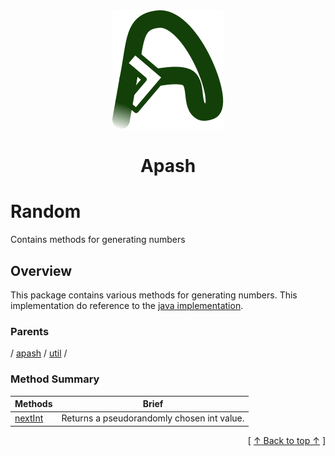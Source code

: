 
<div align='center' id='apash-top'>
  <a href='https://github.com/hastec-fr/apash'>
    <img alt='apash-logo' src='../../../../../../assets/apash-logo.svg'/>
  </a>

  # Apash
</div>

# Random

Contains methods for generating numbers

## Overview

This package contains various methods for generating numbers.
This implementation do reference to the [java implementation](https://docs.oracle.com/en/java/javase/21/docs/api/java.base/java/util/random/package-summary.html).

### Parents
<!-- apash.parentBegin -->
[](../../../.md) / [apash](../../apash.md) / [util](../util.md) / 
<!-- apash.parentEnd -->

### Method Summary
<!-- apash.summaryTableBegin -->
| Methods                  | Brief                                 |
|--------------------------|---------------------------------------|
|[nextInt](Random/nextInt.md)|Returns a pseudorandomly chosen int value.|
<!-- apash.summaryTableEnd -->



  <div align='right'>[ <a href='#apash-top'>↑ Back to top ↑</a> ]</div>

